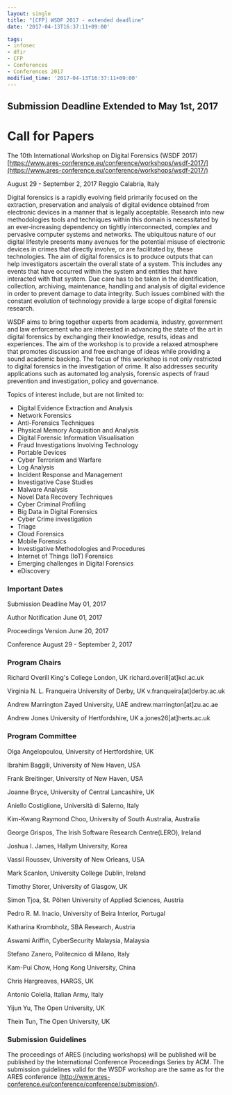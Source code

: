 ```yaml
---
layout: single
title: "[CFP] WSDF 2017 - extended deadline"
date: '2017-04-13T16:37:11+09:00'

tags:
- infosec
- dfir
- CFP
- Conferences
- Conferences 2017
modified_time: '2017-04-13T16:37:11+09:00'
---
```

## Submission Deadline Extended to May 1st, 2017 ##

# Call for Papers #
  The 10th International Workshop on Digital Forensics (WSDF 2017)
  [https://www.ares-conference.eu/conference/workshops/wsdf-2017/](https://www.ares-conference.eu/conference/workshops/wsdf-2017/)

  August 29 - September 2, 2017
  Reggio Calabria, Italy


Digital forensics is a rapidly evolving field primarily focused on the extraction, preservation and analysis of digital evidence obtained from electronic devices in a manner that is legally acceptable. Research into new methodologies tools and techniques within this domain is necessitated by an ever-increasing dependency on tightly interconnected, complex and pervasive computer systems and networks. The ubiquitous nature of our digital lifestyle presents many avenues for the potential misuse of electronic devices in crimes that directly involve, or are facilitated by, these technologies. The aim of digital forensics is to produce outputs that can help investigators ascertain the overall state of a system. This includes any events that have occurred within the system and entities that have interacted with that system. Due care has to be taken in the identification, collection, archiving, maintenance, handling and analysis of digital evidence in order to prevent damage to data integrity. Such issues combined with the constant evolution of technology provide a large scope of digital forensic research.

WSDF aims to bring together experts from academia, industry, government and law enforcement who are interested in advancing the state of the art in digital forensics by exchanging their knowledge, results, ideas and experiences. The aim of the workshop is to provide a relaxed atmosphere that promotes discussion and free exchange of ideas while providing a sound academic backing. The focus of this workshop is not only restricted to digital forensics in the investigation of crime. It also addresses security applications such as automated log analysis, forensic aspects of fraud prevention and investigation, policy and governance.

Topics of interest include, but are not limited to:

* Digital Evidence Extraction and Analysis
* Network Forensics
* Anti-Forensics Techniques
* Physical Memory Acquisition and Analysis
* Digital Forensic Information Visualisation
* Fraud Investigations Involving Technology
* Portable Devices
* Cyber Terrorism and Warfare
* Log Analysis
* Incident Response and Management
* Investigative Case Studies
* Malware Analysis
* Novel Data Recovery Techniques
* Cyber Criminal Profiling
* Big Data in Digital Forensics
* Cyber Crime investigation
* Triage
* Cloud Forensics
* Mobile Forensics
* Investigative Methodologies and Procedures
* Internet of Things (IoT) Forensics
* Emerging challenges in Digital Forensics
* eDiscovery


### Important Dates ###
  Submission Deadline	 May 01, 2017

  Author Notification 	 June 01, 2017

  Proceedings Version	 June 20, 2017

  Conference 		 August 29 - September 2, 2017

### Program Chairs ###
  Richard Overill
  King's College London, UK
  richard.overill[at]kcl.ac.uk

  Virginia N. L. Franqueira
  University of Derby, UK
  v.franqueira[at]derby.ac.uk

  Andrew Marrington
  Zayed University, UAE
  andrew.marrington[at]zu.ac.ae

  Andrew Jones
  University of Hertfordshire, UK
  a.jones26[at]herts.ac.uk


### Program Committee ###
  Olga Angelopoulou, University of Hertfordshire, UK

  Ibrahim Baggili, University of New Haven, USA

  Frank Breitinger, University of New Haven, USA

  Joanne Bryce, University of Central Lancashire, UK

  Aniello Costiglione, Università di Salerno, Italy

  Kim-Kwang Raymond Choo, University of South Australia, Australia

  George Grispos, The Irish Software Research Centre(LERO), Ireland

  Joshua I. James, Hallym University, Korea

  Vassil Roussev, University of New Orleans, USA

  Mark Scanlon, University College Dublin, Ireland

  Timothy Storer, University of Glasgow, UK

  Simon Tjoa, St. Pölten University of Applied Sciences, Austria

  Pedro R. M. Inacio, University of Beira Interior, Portugal

  Katharina Krombholz, SBA Research, Austria

  Aswami Ariffin, CyberSecurity Malaysia, Malaysia

  Stefano Zanero, Politecnico di Milano, Italy

  Kam-Pui Chow, Hong Kong University, China

  Chris Hargreaves, HARGS, UK

  Antonio Colella, Italian Army, Italy

  Yijun Yu, The Open University, UK

  Thein Tun, The Open University, UK

### Submission Guidelines ###
The proceedings of ARES (including workshops) will be published will be published by the International Conference Proceedings Series by ACM. The submission guidelines valid for the WSDF workshop are the same as for the ARES conference (http://www.ares-conference.eu/conference/conference/submission/).
